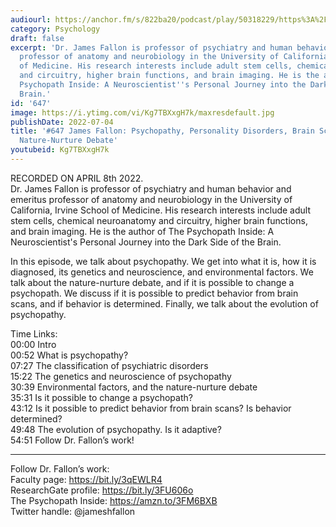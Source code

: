 ```yaml
---
audiourl: https://anchor.fm/s/822ba20/podcast/play/50318229/https%3A%2F%2Fd3ctxlq1ktw2nl.cloudfront.net%2Fstaging%2F2022-3-8%2Ff207f13a-2bc9-a2ba-a872-dc85027c7a80.m4a
category: Psychology
draft: false
excerpt: 'Dr. James Fallon is professor of psychiatry and human behavior and emeritus
  professor of anatomy and neurobiology in the University of California, Irvine School
  of Medicine. His research interests include adult stem cells, chemical neuroanatomy
  and circuitry, higher brain functions, and brain imaging. He is the author of The
  Psychopath Inside: A Neuroscientist''s Personal Journey into the Dark Side of the
  Brain.'
id: '647'
image: https://i.ytimg.com/vi/Kg7TBXxgH7k/maxresdefault.jpg
publishDate: 2022-07-04
title: '#647 James Fallon: Psychopathy, Personality Disorders, Brain Scans, and the
  Nature-Nurture Debate'
youtubeid: Kg7TBXxgH7k
---
```

<div class="timelinks">

RECORDED ON APRIL 8th 2022.  
Dr. James Fallon is professor of psychiatry and human behavior and emeritus professor of anatomy and neurobiology in the University of California, Irvine School of Medicine. His research interests include adult stem cells, chemical neuroanatomy and circuitry, higher brain functions, and brain imaging. He is the author of The Psychopath Inside: A Neuroscientist's Personal Journey into the Dark Side of the Brain.

In this episode, we talk about psychopathy. We get into what it is, how it is diagnosed, its genetics and neuroscience, and environmental factors. We talk about the nature-nurture debate, and if it is possible to change a psychopath. We discuss if it is possible to predict behavior from brain scans, and if behavior is determined. Finally, we talk about the evolution of psychopathy.

Time Links:  
<time>00:00</time> Intro  
<time>00:52</time> What is psychopathy?  
<time>07:27</time> The classification of psychiatric disorders  
<time>15:22</time> The genetics and neuroscience of psychopathy  
<time>30:39</time> Environmental factors, and the nature-nurture debate  
<time>35:31</time> Is it possible to change a psychopath?  
<time>43:12</time> Is it possible to predict behavior from brain scans? Is behavior determined?  
<time>49:48</time> The evolution of psychopathy. Is it adaptive?  
<time>54:51</time> Follow Dr. Fallon’s work!

---

Follow Dr. Fallon’s work:  
Faculty page: https://bit.ly/3qEWLR4  
ResearchGate profile: https://bit.ly/3FU606o  
The Psychopath Inside: https://amzn.to/3FM6BXB  
Twitter handle: @jameshfallon
</div>

